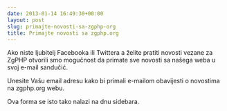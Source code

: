 ```yaml
---
date: 2013-01-14 16:49:30+00:00
layout: post
slug: primajte-novosti-sa-zgphp-org
title: Primajte novosti sa zgphp.org
---
```


Ako niste ljubitelj Facebooka ili Twittera a želite pratiti novosti vezane za
ZgPHP otvorili smo mogučnost da primate sve novosti sa našega weba u svoj e-mail
sandučić.

Unesite Vašu email adresu kako bi primali e-mailom obavijesti o novostima na
zgphp.org webu.

Ova forma se isto tako nalazi na dnu sidebara.
